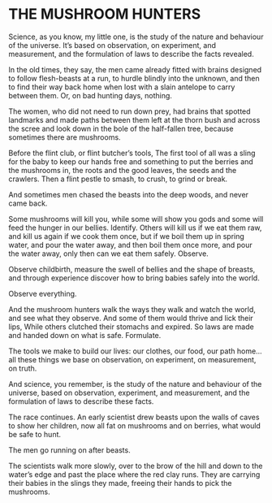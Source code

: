 # THE MUSHROOM HUNTERS

  Science, as you know, my little one, is the study
  of the nature and behaviour of the universe.
  It’s based on observation, on experiment, and measurement,
 and the formulation of laws to describe the facts revealed.

  In the old times, they say, the men came already fitted with brains
  designed to follow flesh-beasts at a run,
  to hurdle blindly into the unknown,
  and then to find their way back home when lost
  with a slain antelope to carry between them.
  Or, on bad hunting days, nothing.

  The women, who did not need to run down prey,
  had brains that spotted landmarks and made paths between them
  left at the thorn bush and across the scree
  and look down in the bole of the half-fallen tree,
  because sometimes there are mushrooms.

  Before the flint club, or flint butcher’s tools,
  The first tool of all was a sling for the baby
  to keep our hands free
  and something to put the berries and the mushrooms in,
  the roots and the good leaves, the seeds and the crawlers.
  Then a flint pestle to smash, to crush, to grind or break.

  And sometimes men chased the beasts
  into the deep woods,
  and never came back.

  Some mushrooms will kill you,
  while some will show you gods
  and some will feed the hunger in our bellies. Identify.
  Others will kill us if we eat them raw,
  and kill us again if we cook them once,
  but if we boil them up in spring water, and pour the water away,
  and then boil them once more, and pour the water away,
  only then can we eat them safely. Observe.

  Observe childbirth, measure the swell of bellies and the shape of breasts,
  and through experience discover how to bring babies safely into the world.

  Observe everything.

  And the mushroom hunters walk the ways they walk
  and watch the world, and see what they observe.
  And some of them would thrive and lick their lips,
  While others clutched their stomachs and expired.
  So laws are made and handed down on what is safe. Formulate.

  The tools we make to build our lives:
  our clothes, our food, our path home…
  all these things we base on observation,
  on experiment, on measurement, on truth.

  And science, you remember, is the study
  of the nature and behaviour of the universe,
  based on observation, experiment, and measurement,
  and the formulation of laws to describe these facts.

  The race continues. An early scientist
  drew beasts upon the walls of caves
  to show her children, now all fat on mushrooms
  and on berries, what would be safe to hunt.

  The men go running on after beasts.

  The scientists walk more slowly, over to the brow of the hill
  and down to the water’s edge and past the place where the red clay runs.
  They are carrying their babies in the slings they made,
  freeing their hands to pick the mushrooms.
